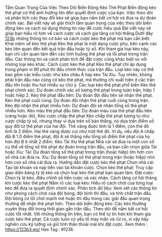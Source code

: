 Tầm Quan Trọng Của Việc Theo Dõi Biến Động Kèo Thẻ Phạt 
Biến động kèo thẻ phạt có thể ảnh hưởng lớn đến quyết định cược của bạn. Việc theo dõi và phân tích các thay đổi kèo sẽ giúp bạn nắm bắt cơ hội và đưa ra dự đoán chính xác. Bài viết này sẽ giải thích tầm quan trọng của việc theo dõi biến động kèo và cách sử dụng thông tin này để cược hiệu quả.Bài viết này sẽ giúp bạn hiểu rõ hơn về cách cược và cách gia tăng cơ hội thắng.Dưới đây [123b](https://123b3.ws/) những thông tin cơ bản và cách cược kèo thẻ phạt mà bạn cần biết.
Khái niệm về kèo thẻ phạt
Kèo thẻ phạt là một dạng cược phụ, bên cạnh các kèo liên quan đến kết quả trận đấu hoặc tỷ số. Khi tham gia loại kèo này, bạn chỉ cần quan tâm đến các tình huống thẻ phạt và lỗi phạt trong trận đấu. Các thông tin và cách phân tích để đặt cược cũng khác biệt so với những loại kèo khác.
Cách cược kèo thẻ phạt
Kèo thẻ phạt chỉ áp dụng trong phạm vi 90 phút thi đấu chính thức của trận đấu. Loại kèo này có thể bao gồm các kiểu cược như kèo châu Á hay kèo Tài Xỉu. Tuy nhiên, không phải trận đấu nào cũng có kèo thẻ phạt, mà thường chỉ xuất hiện ở các trận đấu lớn hoặc thu hút nhiều sự chú ý.
Các loại kèo thẻ phạt phổ biến
Kèo thẻ phạt chính xác: Dự đoán chính xác số lượng thẻ phạt trong toàn trận, hiệp 1 hoặc hiệp 2.
Kèo thẻ phạt đầu tiên: Dự đoán đội đầu tiên sẽ nhận thẻ phạt.
Kèo thẻ phạt cuối cùng: Dự đoán đội nhận thẻ phạt cuối cùng trong trận.
Kèo đội nhận thẻ phạt nhiều hơn: Dự đoán đội sẽ nhận tổng số thẻ phạt nhiều hơn.
Kèo màu thẻ phạt đầu tiên: Dự đoán màu của thẻ phạt đầu tiên (vàng hoặc đỏ).
Kèo cược chấp thẻ phạt
Kèo chấp thẻ phạt tương tự như cược chấp tỷ số, nhưng thay vì dựa trên số bàn thắng, nó dựa trên điểm số quy đổi từ thẻ phạt của hai đội. Thẻ vàng được tính là 1 điểm, còn thẻ đỏ tính là 2 điểm. Hai thẻ vàng được coi như một thẻ đỏ.
Ví dụ, nếu đội A chấp đội B 1.0 điểm thẻ phạt, đội A sẽ thắng nếu tổng số điểm thẻ phạt của họ hơn đội B ít nhất 2 điểm.
Kèo Tài Xỉu thẻ phạt
Nhà cái sẽ đưa ra một con số cụ thể về tổng số thẻ phạt dự đoán trong trận đấu, và bạn cần chọn giữa Tài hoặc Xỉu:
Tài: Dự đoán tổng số thẻ phạt trong trận (hoặc hiệp) lớn hơn con số nhà cái đưa ra.
Xỉu: Dự đoán tổng số thẻ phạt trong trận (hoặc hiệp) nhỏ hơn con số nhà cái đưa ra.
Hướng dẫn đặt cược kèo thẻ phạt
Chọn nhà cái: Tạo tài khoản và nạp tiền vào tài khoản cược.
Chọn kèo thẻ phạt: Truy cập giao diện bảng tỷ lệ kèo và chọn loại kèo thẻ phạt bạn quan tâm.
Đặt cược: Chọn tỷ lệ kèo, điều chỉnh số tiền cược và xác nhận.
Cách tăng cơ hội thắng khi cược kèo thẻ phạt
Nắm rõ các loại kèo: Hiểu rõ cách chơi của từng loại kèo để đưa ra quyết định chính xác.
Phân tích dữ liệu: Xem xét các thông tin như phong cách chơi của đội bóng, đội hình thi đấu, và tính chất trận đấu. Đội bóng có lối chơi mạnh mẽ hoặc thi đấu trong các giải đấu quan trọng thường dễ nhận thẻ phạt hơn.
Theo dõi biến động kèo: Các kèo thường xuyên thay đổi trong thời gian gần trận đấu. Theo dõi để nắm bắt cơ hội cược tốt nhất.
Với những thông tin trên, bạn có thể tự tin hơn khi tham gia cược kèo thẻ phạt. Cá cược luôn có yếu tố may mắn và rủi ro, vì vậy hãy nghiên cứu kỹ lưỡng và giữ tinh thần thoải mái khi đặt cược.
Xem thêm : https://123b3.ws/
Has Tag : #123b
